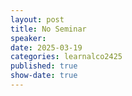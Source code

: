 ```yaml
---
layout: post
title: No Seminar
speaker:
date: 2025-03-19
categories: learnalco2425
published: true
show-date: true
---
```


